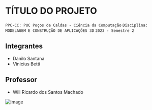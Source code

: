 # TÍTULO DO PROJETO

`PPC-CC: PUC Poços de Caldas - Ciência da Computação`
`Disciplina: MODELAGEM E CONSTRUÇÃO DE APLICAÇÕES 3D`
`2023 - Semestre 2`

## Integrantes

- Danilo Santana
- Vinicius Betti

## Professor

- Will Ricardo dos Santos Machado
  
![image](https://github.com/ICEI-PUC-Minas-PPC-CC/ppc-cc-2023-2-mod3d-noite-deadpool/assets/86479028/6f5413cd-3c15-4eb7-a19b-7fbbf54a5363)
